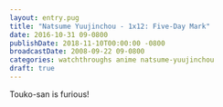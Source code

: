```yaml
---
layout: entry.pug
title: "Natsume Yuujinchou - 1x12: Five-Day Mark"
date: 2016-10-31 09-0800
publishDate: 2018-11-10T00:00:00 -0800
broadcastDate: 2008-09-22 09-0800
categories: watchthroughs anime natsume-yuujinchou
draft: true
---
```


Touko-san is furious!